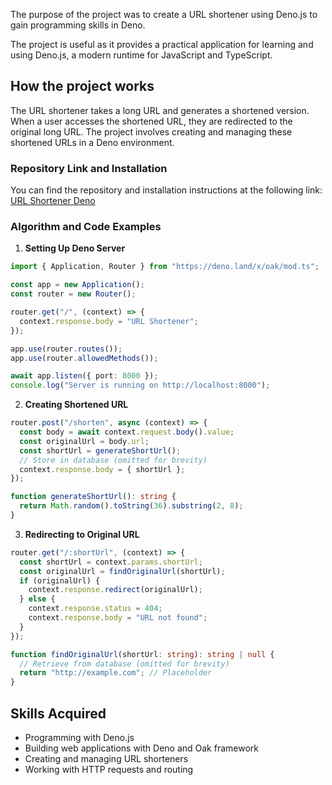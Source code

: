 The purpose of the project was to create a URL shortener using Deno.js to gain programming skills in Deno.

The project is useful as it provides a practical application for learning and using Deno.js, a modern runtime for JavaScript and TypeScript.

## How the project works

The URL shortener takes a long URL and generates a shortened version. When a user accesses the shortened URL, they are redirected to the original long URL. The project involves creating and managing these shortened URLs in a Deno environment.

### Repository Link and Installation

You can find the repository and installation instructions at the following link:
[URL Shortener Deno](https://github.com/Fulldroper/url_shorter_deno)

### Algorithm and Code Examples

1. **Setting Up Deno Server**
```typescript
import { Application, Router } from "https://deno.land/x/oak/mod.ts";

const app = new Application();
const router = new Router();

router.get("/", (context) => {
  context.response.body = "URL Shortener";
});

app.use(router.routes());
app.use(router.allowedMethods());

await app.listen({ port: 8000 });
console.log("Server is running on http://localhost:8000");
```

2. **Creating Shortened URL**
```typescript
router.post("/shorten", async (context) => {
  const body = await context.request.body().value;
  const originalUrl = body.url;
  const shortUrl = generateShortUrl();
  // Store in database (omitted for brevity)
  context.response.body = { shortUrl };
});

function generateShortUrl(): string {
  return Math.random().toString(36).substring(2, 8);
}
```

3. **Redirecting to Original URL**
```typescript
router.get("/:shortUrl", (context) => {
  const shortUrl = context.params.shortUrl;
  const originalUrl = findOriginalUrl(shortUrl);
  if (originalUrl) {
    context.response.redirect(originalUrl);
  } else {
    context.response.status = 404;
    context.response.body = "URL not found";
  }
});

function findOriginalUrl(shortUrl: string): string | null {
  // Retrieve from database (omitted for brevity)
  return "http://example.com"; // Placeholder
}
```

## Skills Acquired

- Programming with Deno.js
- Building web applications with Deno and Oak framework
- Creating and managing URL shorteners
- Working with HTTP requests and routing

